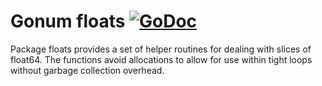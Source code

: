 # Gonum floats [![GoDoc](https://godoc.org/github.com/ArkaGPL/gonum/floats?status.svg)](https://godoc.org/github.com/ArkaGPL/gonum/floats)

Package floats provides a set of helper routines for dealing with slices of float64.
The functions avoid allocations to allow for use within tight loops without garbage collection overhead.
